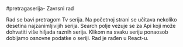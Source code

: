 #pretragaserija-
Zavrsni rad

Rad se bavi pretragom Tv serija.
Na početnoj strani se učitava nekoliko desetina najzanimljivijih serija.
Search polje vezuje se za Api koji može dohvatiti više hiljada raznih serija.
Klikom na svaku seriju ponaosob dobijamo osnovne podatke o seriji.
Rad je rađen u React-u.
